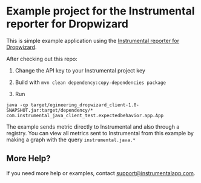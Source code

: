 # Example project for the Instrumental reporter for Dropwizard
This is simple example application using the [Instrumental reporter for Dropwizard](https://github.com/egineering-llc/metrics-instrumental).

After checking out this repo:

1) Change the API key to your Instrumental project key

2) Build with `mvn clean dependency:copy-dependencies package`

3) Run
```
java -cp target/egineering_dropwizard_client-1.0-SNAPSHOT.jar:target/dependency/* com.instrumental_java_client_test.expectedbehavior.app.App
```

The example sends metric directly to Instrumental and also through a registry. You can view all metrics sent to Instrumental from this example by making a graph with the query `instrumental.java.*`

## More Help?
If you need more help or examples, contact [support@instrumentalapp.com](support@instrumentalapp.com).
